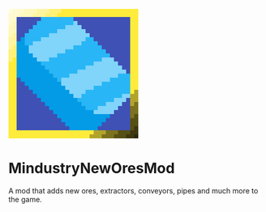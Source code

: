 ![icon](small-icon.png)

# MindustryNewOresMod

A mod that adds new ores, extractors, conveyors, pipes and much more to the game.
